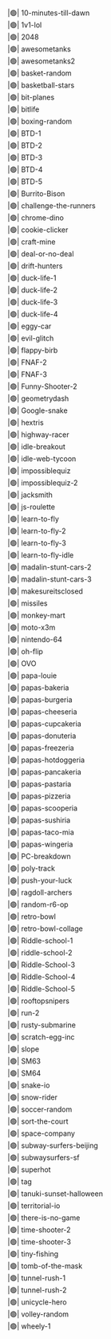 |🟢| 10-minutes-till-dawn  
|🟢| 1v1-lol  
|🟢| 2048  
|🟢| awesometanks  
|🟢| awesometanks2  
|🟢| basket-random  
|🟢| basketball-stars  
|🟢| bit-planes  
|🟢| bitlife  
|🟢| boxing-random  
|🟢| BTD-1  
|🟢| BTD-2  
|🟢| BTD-3  
|🟢| BTD-4  
|🟢| BTD-5  
|🟢| Burrito-Bison  
|🟢| challenge-the-runners  
|🟢| chrome-dino  
|🟢| cookie-clicker  
|🟢| craft-mine  
|🟢| deal-or-no-deal  
|🟢| drift-hunters  
|🟢| duck-life-1  
|🟢| duck-life-2  
|🟢| duck-life-3  
|🟢| duck-life-4  
|🟢| eggy-car  
|🟢| evil-glitch  
|🟢| flappy-birb  
|🟢| FNAF-2  
|🟢| FNAF-3  
|🟢| Funny-Shooter-2  
|🟢| geometrydash  
|🟢| Google-snake  
|🟢| hextris  
|🟢| highway-racer  
|🟢| idle-breakout  
|🟢| idle-web-tycoon  
|🟢| impossiblequiz  
|🟢| impossiblequiz-2  
|🟢| jacksmith  
|🟢| js-roulette  
|🟢| learn-to-fly  
|🟢| learn-to-fly-2  
|🟢| learn-to-fly-3  
|🟢| learn-to-fly-idle  
|🟢| madalin-stunt-cars-2  
|🟢| madalin-stunt-cars-3  
|🟢| makesureitsclosed  
|🟢| missiles  
|🟢| monkey-mart  
|🟢| moto-x3m  
|🟢| nintendo-64  
|🟢| oh-flip  
|🟢| OVO  
|🟢| papa-louie  
|🟢| papas-bakeria  
|🟢| papas-burgeria  
|🟢| papas-cheeseria  
|🟢| papas-cupcakeria  
|🟢| papas-donuteria  
|🟢| papas-freezeria  
|🟢| papas-hotdoggeria  
|🟢| papas-pancakeria  
|🟢| papas-pastaria  
|🟢| papas-pizzeria  
|🟢| papas-scooperia  
|🟢| papas-sushiria  
|🟢| papas-taco-mia  
|🟢| papas-wingeria  
|🟢| PC-breakdown  
|🟢| poly-track  
|🟢| push-your-luck  
|🟢| ragdoll-archers  
|🟢| random-r6-op  
|🟢| retro-bowl  
|🟢| retro-bowl-collage  
|🟢| Riddle-school-1  
|🟢| riddle-school-2  
|🟢| Riddle-School-3  
|🟢| Riddle-School-4  
|🟢| Riddle-School-5  
|🟢| rooftopsnipers  
|🟢| run-2  
|🟢| rusty-submarine  
|🟢| scratch-egg-inc  
|🟢| slope  
|🟢| SM63  
|🟢| SM64  
|🟢| snake-io  
|🟢| snow-rider  
|🟢| soccer-random  
|🟢| sort-the-court  
|🟢| space-company  
|🟢| subway-surfers-beijing  
|🟢| subwaysurfers-sf  
|🟢| superhot  
|🟢| tag  
|🟢| tanuki-sunset-halloween  
|🟢| territorial-io  
|🟢| there-is-no-game  
|🟢| time-shooter-2  
|🟢| time-shooter-3  
|🟢| tiny-fishing  
|🟢| tomb-of-the-mask  
|🟢| tunnel-rush-1  
|🟢| tunnel-rush-2  
|🟢| unicycle-hero  
|🟢| volley-random  
|🟢| wheely-1  
